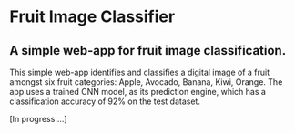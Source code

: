 # Fruit Image Classifier
## A simple web-app for fruit image classification.

This simple web-app identifies and classifies a digital image of a fruit amongst six fruit categories: Apple, Avocado, Banana, Kiwi, Orange.
The app uses a trained CNN model, as its prediction engine, which has a classification accuracy of 92% on the test dataset.

[In progress....]
